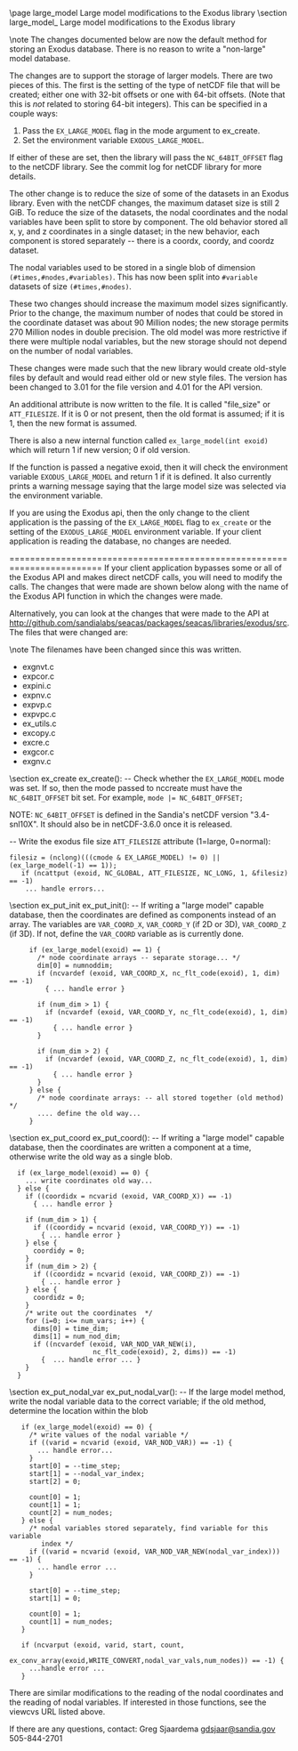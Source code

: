 \page large_model Large model modifications to the Exodus library
\section large_model_ Large model modifications to the Exodus library

\note The changes documented below are now the default method for
storing an Exodus database. There is no reason to write a "non-large"
model database.

The changes are to support the storage of larger models. There are two
pieces of this. The first is the setting of the type of netCDF file
that will be created; either one with 32-bit offsets or one with
64-bit offsets. (Note that this is *not* related to storing 64-bit
integers). This can be specified in a couple ways:

1. Pass the `EX_LARGE_MODEL` flag in the mode argument to ex_create.
2. Set the environment variable `EXODUS_LARGE_MODEL`.

If either of these are set, then the library will pass the
`NC_64BIT_OFFSET` flag to the netCDF library. See the commit log for
netCDF library for more details.

The other change is to reduce the size of some of the datasets in an
Exodus library. Even with the netCDF changes, the maximum dataset
size is still 2 GiB. To reduce the size of the datasets, the nodal
coordinates and the nodal variables have been split to store by
component. The old behavior stored all x, y, and z coordinates in a
single dataset; in the new behavior, each component is stored
separately -- there is a coordx, coordy, and coordz dataset.

The nodal variables used to be stored in a single blob of dimension
`(#times,#nodes,#variables)`. This has now been split into `#variable`
datasets of size `(#times,#nodes)`.

These two changes should increase the maximum model sizes
significantly. Prior to the change, the maximum number of nodes that
could be stored in the coordinate dataset was about 90 Million nodes;
the new storage permits 270 Million nodes in double precision. The old
model was more restrictive if there were multiple nodal variables, but
the new storage should not depend on the number of nodal variables.

These changes were made such that the new library would create
old-style files by default and would read either old or new style
files. The version has been changed to 3.01 for the file version and
4.01 for the API version.

An additional attribute is now written to the file. It is called
"file_size" or `ATT_FILESIZE`. If it is 0 or not present, then the old
format is assumed; if it is 1, then the new format is assumed.

There is also a new internal function called `ex_large_model(int exoid)`
which will return 1 if new version; 0 if old version.

If the function is passed a negative exoid, then it will check the
environment variable `EXODUS_LARGE_MODEL` and return 1 if it is
defined. It also currently prints a warning message saying that the
large model size was selected via the environment variable.

If you are using the Exodus api, then the only change to the client
application is the passing of the `EX_LARGE_MODEL` flag to `ex_create` or
the setting of the `EXODUS_LARGE_MODEL` environment variable. If your
client application is reading the database, no changes are needed.

========================================================================
If your client application bypasses some or all of the Exodus API
and makes direct netCDF calls, you will need to modify the calls.  The
changes that were made are shown below along with the name of the
Exodus API function in which the changes were made.

Alternatively, you can look at the changes that were made to the API at
http://github.com/sandialabs/seacas/packages/seacas/libraries/exodus/src.
The files that were changed are:

\note The filenames have been changed since this was written.
*   exgnvt.c
*   expcor.c
*   expini.c
*   expnv.c
*   expvp.c
*   expvpc.c
*   ex_utils.c
*   excopy.c
*   excre.c
*   exgcor.c
*   exgnv.c

\section ex_create ex_create():
-- Check whether the `EX_LARGE_MODEL` mode was set.  If so, then the
mode passed to nccreate must have the `NC_64BIT_OFFSET` bit set.  For
example, `mode |= NC_64BIT_OFFSET;`

  NOTE: `NC_64BIT_OFFSET` is defined in the Sandia's netCDF version
        "3.4-snl10X".  It should also be in netCDF-3.6.0 once it is released.

-- Write the exodus file size `ATT_FILESIZE` attribute (1=large, 0=normal):

```
filesiz = (nclong)(((cmode & EX_LARGE_MODEL) != 0) || (ex_large_model(-1) == 1));
   if (ncattput (exoid, NC_GLOBAL, ATT_FILESIZE, NC_LONG, 1, &filesiz) == -1)
    ... handle errors...
```

\section ex_put_init ex_put_init():
-- If writing a "large model" capable database, then the coordinates
are defined as components instead of an array.  The variables are
`VAR_COORD_X`, `VAR_COORD_Y` (if 2D or 3D), `VAR_COORD_Z` (if 3D). If not,
define the `VAR_COORD` variable as is currently done.

```
     if (ex_large_model(exoid) == 1) {
       /* node coordinate arrays -- separate storage... */
       dim[0] = numnoddim;
       if (ncvardef (exoid, VAR_COORD_X, nc_flt_code(exoid), 1, dim) == -1)
         { ... handle error }

       if (num_dim > 1) {
         if (ncvardef (exoid, VAR_COORD_Y, nc_flt_code(exoid), 1, dim) == -1)
           { ... handle error }
       }

       if (num_dim > 2) {
         if (ncvardef (exoid, VAR_COORD_Z, nc_flt_code(exoid), 1, dim) == -1)
           { ... handle error }
       }
     } else {
       /* node coordinate arrays: -- all stored together (old method) */
       .... define the old way...
     }
```

\section ex_put_coord ex_put_coord():
-- If writing a "large model" capable database, then the coordinates
are written a component at a time, otherwise write the old way as a single blob.

```
  if (ex_large_model(exoid) == 0) {
    ... write coordinates old way...
  } else {
    if ((coordidx = ncvarid (exoid, VAR_COORD_X)) == -1)
      { ... handle error }

    if (num_dim > 1) {
      if ((coordidy = ncvarid (exoid, VAR_COORD_Y)) == -1)
        { ... handle error }
    } else {
      coordidy = 0;
    }
    if (num_dim > 2) {
      if ((coordidz = ncvarid (exoid, VAR_COORD_Z)) == -1)
        { ... handle error }
    } else {
      coordidz = 0;
    }
    /* write out the coordinates  */
    for (i=0; i<= num_vars; i++) {
      dims[0] = time_dim;
      dims[1] = num_nod_dim;
      if ((ncvardef (exoid, VAR_NOD_VAR_NEW(i),
                     nc_flt_code(exoid), 2, dims)) == -1)
        {  ... handle error ... }
    }
  }
```

\section ex_put_nodal_var ex_put_nodal_var():
 -- If the large model method, write the nodal variable data to the correct variable;
    if the old method, determine the location within the blob

```
   if (ex_large_model(exoid) == 0) {
     /* write values of the nodal variable */
     if ((varid = ncvarid (exoid, VAR_NOD_VAR)) == -1) {
       ... handle error...
     }
     start[0] = --time_step;
     start[1] = --nodal_var_index;
     start[2] = 0;

     count[0] = 1;
     count[1] = 1;
     count[2] = num_nodes;
   } else {
     /* nodal variables stored separately, find variable for this variable
        index */
     if ((varid = ncvarid (exoid, VAR_NOD_VAR_NEW(nodal_var_index))) == -1) {
       ... handle error ...
     }

     start[0] = --time_step;
     start[1] = 0;

     count[0] = 1;
     count[1] = num_nodes;
   }

   if (ncvarput (exoid, varid, start, count,
                 ex_conv_array(exoid,WRITE_CONVERT,nodal_var_vals,num_nodes)) == -1) {
     ...handle error ...
   }
```

There are similar modifications to the reading of the nodal coordinates
and the reading of nodal variables. If interested in those functions, see the viewcvs URL
listed above.

If there are any questions, contact:
  Greg Sjaardema
  gdsjaar@sandia.gov
  505-844-2701
